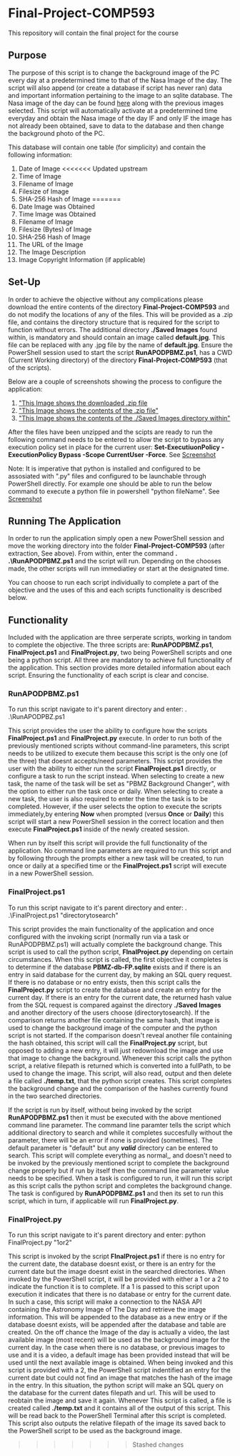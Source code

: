 # Final-Project-COMP593
This repository will contain the final project for the course 


## Purpose
The purpose of this script is to change the background image of the PC every day at a predetermined time to that of the Nasa Image of the day. The script will also append (or create a database if script has never ran) data and important information pertaining to the image to an sqlite database. The Nasa image of the day can be found [here](https://www.nasa.gov/multimedia/imagegallery/iotd.html) along with the previous images selected. This script will automatically activate at a predetermined time everyday and obtain the Nasa image of the day IF and only IF the image has not already been obtained, save to data to the database and then change the background photo of the PC.

This database will contain one table (for simplicity) and contain the following information: 
1. Date of Image
<<<<<<< Updated upstream
2. Time of Image 
3. Filename of Image
4. Filesize of Image
5. SHA-256 Hash of Image
=======
2. Date Image was Obtained
3. Time Image was Obtained 
4. Filename of Image
5. Filesize (Bytes) of Image
6. SHA-256 Hash of Image
7. The URL of the Image
8. The Image Description
9. Image Copyright Information (if applicable)

## Set-Up
In order to achieve the objective without any complications please download the entire contents of the directory **Final-Project-COMP593** and do not modify the locations of any of the files. This will be provided as a .zip file, and contains the directory structure that is required for the script to function without errors. The additional directory **./Saved Images** found within, is mandatory and should contain an image called **default.jpg**. This file can be replaced with any .jpg file by the name of **default.jpg**. Ensure the PowerShell session used to start the script **RunAPODPBMZ.ps1**, has a CWD (Current Working directory) of the directory **Final-Project-COMP593** (that of the scripts). 

Below are a couple of screenshots showing the process to configure the application:
1. ["This Image shows the downloaded .zip file](https://drive.google.com/file/d/1z4SiO3Sql6EaOrqk-DXsvGjrGE_DUcrv/view?usp=sharing)
2. ["This Image shows the contents of the .zip file"](https://drive.google.com/file/d/17ikAs_s8srxE4_x_LurAfW9Zwka9Dvfs/view?usp=sharing)
3. ["This Image shows the contents of the ./Saved Images directory within"](https://drive.google.com/file/d/1aVbqC6hPVLgtIrOgzoV-_8MZFlRkrcq4/view?usp=sharing)

After the files have been unzipped and the scipts are ready to run the following command needs to be entered to allow the script to bypass any execution policy set in place for the current user: **Set-ExecutiuonPolicy -ExecutionPolicy Bypass -Scope CurrentUser -Force**. See [Screenshot](https://drive.google.com/file/d/1GR50op8zIL6dLXWnPPP_dgQqgbJmF6Yw/view?usp=sharing)

Note: It is imperative that python is installed and configured to be assosiated with ".py" files and configured to be launchable through PowerShell directly. For example one should be able to run the below command to execute a python file in powershell "python fileName". See [Screenshot](https://drive.google.com/file/d/1byCb7ubeTDNzvNXZ_bcDMQ3p2JeJXo8J/view?usp=sharing)

## Running The Application
In order to run the application simply open a new PowerShell session and move the working directory into the folder **Final-Project-COMP593** (after extraction, See above). From within, enter the command **. .\RunAPODPBMZ.ps1** and the script will run. Depending on the chooses made, the other scripts will run immediatley or start at the designated time. 

You can choose to run each script individually to complete a part of the objective and the uses of this and each scripts functionality is described below.

## Functionality
Included with the application are three serperate scripts, working in tandom to complete the objective. The three scripts are: **RunAPODPBMZ.ps1**, **FinalProject.ps1** and **FinalProject.py**, two being PowerShell scripts and one being a python script. All three are mandatory to achieve full functionality of the application. This section provides more detailed information about each script. Ensuring the functionality of each script is clear and concise. 

### RunAPODPBMZ.ps1
To run this script navigate to it's parent directory and enter: . .\RunAPODPBZ.ps1

This script provides the user the ability to configure how the scripts **FinalProject.ps1** and **FinalProject.py** execute. In order to run both of the previously mentioned scripts without command-line parameters, this script needs to be utilized to execute them because this script is the only one (of the three) that doesnt accepts/need parameters. This script provides the user with the ability to either run the script **FinalProject.ps1** directly, or configure a task to run the script instead. When selecting to create a new task, the name of the task will be set as "PBMZ Background Changer", with the option to either run the task once or daily. When selecting to create a new task, the user is also required to enter the time the task is to be completed. However, if the user selects the option to execute the scripts immediately,by entering **Now** when prompted (versus **Once** or **Daily**) this script will start a new PowerShell session in the correct location and then execute **FinalProject.ps1** inside of the newly created session. 

When run by itself this script will provide the full functionality of the application. No command line parameters are required to run this script and by following through the prompts either a new task will be created, to run once or daily at a specified time or the **FinalProject.ps1** script will execute in a new PowerShell session. 

### FinalProject.ps1
To run this script navigate to it's parent directory and enter: . .\FinalProject.ps1 "directorytosearch"

This script provides the main functionality of the application and once configured with the invoking script (normally run via a task or RunAPODPBMZ.ps1) will actually complete the background change. This script is used to call the python script, **FInalProject.py** depending on certain circumstances. When this script is called, the first objective it completes is to determine if the database **PBMZ-db-FP.sqlite** exists and if there is an entry in said database for the current day, by making an SQL query request. If there is no database or no entry exists, then this script calls the **FinalProject.py** script to create the database and create an entry for the current day. If there is an entry for the current date, the returned hash value from the SQL request is compared against the directory **./Saved Images** and another directory of the users choose (directorytosearch). If the comparison returns another file containing the same hash, that image is used to change the background image of the computer and the python script is not started. If the comparison doesn't reveal another file containing the hash obtained, this script will call the **FinalProject.py** script, but opposed to adding a new entry, it will just redownload the image and use that image to change the background. Whenever this script calls the python script, a relative filepath is returned which is converted into a fullPath, to be used to change the image. This script, will also read, output and then delete a file called **./temp.txt**, that the python script creates. This script completes the background change and the comparison of the hashes currently found in the two searched directories. 

If the script is run by itself, without being invoked by the script **RunAPODPBMZ.ps1** then it must be executed with the above mentioned command line parameter. The command line paramter tells the script which additional directory to search and while it completes succesfully without the parameter, there will be an error if none is provided (sometimes). The default parameter is "default" but any ***valid*** directory can be entered to search. This script will complete everything as normal,, and doesn't need to be invoked by the previously mentioned script to complete the background change properly but if run by itself then the command line parameter value needs to be specified. When a task is configured to run, it will run this script as this script calls the python script and completes the background change. The task is configured by **RunAPODPBMZ.ps1** and then its set to run this script, which in turn, if applicable will run **FinalProject.py**. 

### FinalProject.py
To run this script navigate to it's parent directory and enter: python FinalProject.py "1or2"

This script is invoked by the script **FInalProject.ps1** if there is no entry for the current date, the database doesnt exist, or there is an entry for the current date but the image doesnt exist in the searched directories. When invoked by the PowerShell script, it will be provided with either a 1 or a 2 to indicate the function it is to complete. If a 1 is passed to this script upon execution it indicates that there is no database or entry for the current date. In such a case, this script will make a connection to the NASA API containing the Astronomy Image of The Day and retrieve the image information. This will be appended to the database as a new entry or if the database doesnt exists, will be appended after the database and table are created. On the off chance the Image of the day is actually a video, the last available image (most recent) will be used as the background image for the current day. In the case when there is no database, or previous images to use and it is a video, a default image has been provided instead that will be used until the next available image is obtained. When being invoked and this script is provided with a 2, the PowerShell script indentified an entry for the current date but could not find an image that matches the hash of the image in the entry. In this situation, the python script will make an SQL query on the database for the current dates filepath and url. This will be used to reobtain the image and save it again. Whenever This script is called, a file is created called **./temp.txt** and it contains all of the output of this script. This will be read back to the PowerShell Terminal after this script is completed. This script also outputs the relative filepath of the image its saved back to the PowerShell script to be used as the background image. 
>>>>>>> Stashed changes

